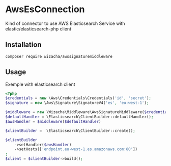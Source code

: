 # AwsEsConnection
Kind of connector to use AWS Elasticsearch Service with elastic/elasticsearch-php client

## Installation
`composer require wizacha/awssignaturemiddleware`

## Usage
Exemple with elasticsearch client

```php
<?php
$credentials = new \Aws\Credentials\Credentials('id', 'secret');
$signature = new \Aws\Signature\SignatureV4('es', 'eu-west-1');

$middleware = new \Wizacha\Middleware\AwsSignatureMiddleware($credentials, $signature);
$defaultHandler = \Elasticsearch\ClientBuilder::defaultHandler();
$awsHandler = $middleware($defaultHandler)

$clientBuilder =  \Elasticsearch\ClientBuilder::create();

$clientBuilder
    ->setHandler($awsHandler)
    ->setHosts(['endpoint.eu-west-1.es.amazonaws.com:80'])
;
$client = $clientBuilder->build();
```